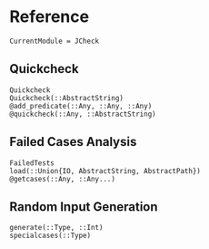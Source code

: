 # Reference

``` @meta
CurrentModule = JCheck
```

## Quickcheck

``` @docs
Quickcheck
Quickcheck(::AbstractString)
@add_predicate(::Any, ::Any, ::Any)
@quickcheck(::Any, ::AbstractString)
```

## Failed Cases Analysis

``` @docs
FailedTests
load(::Union{IO, AbstractString, AbstractPath})
@getcases(::Any, ::Any...)
```

## Random Input Generation

``` @docs
generate(::Type, ::Int)
specialcases(::Type)
```
